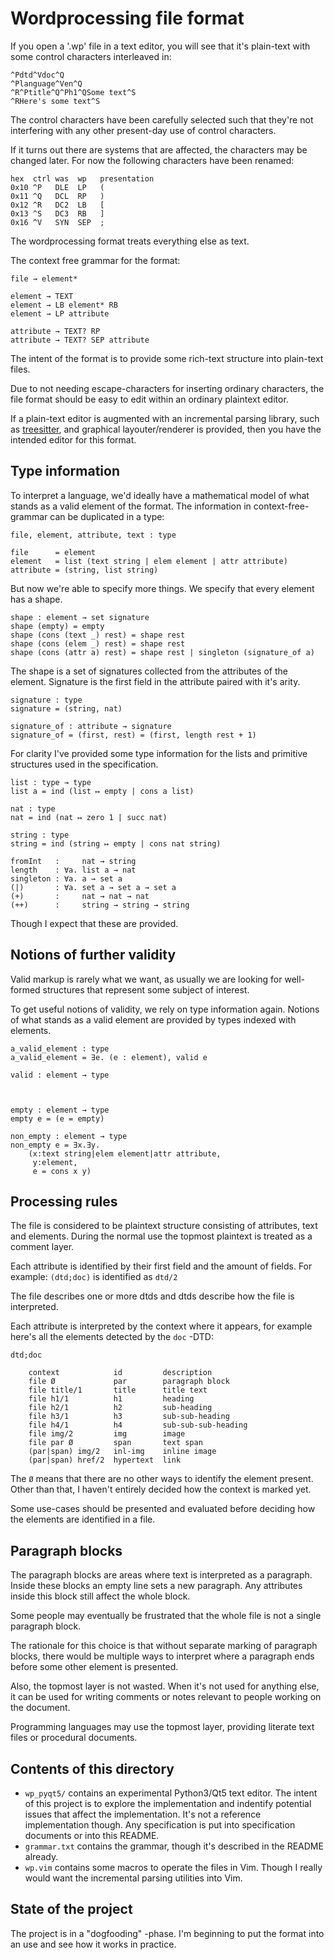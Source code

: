 # Wordprocessing file format

If you open a '.wp' file in a text editor,
you will see that it's plain-text with some
control characters interleaved in:

    ^Pdtd^Vdoc^Q
    ^Planguage^Ven^Q
    ^R^Ptitle^Q^Ph1^QSome text^S
    ^RHere's some text^S

The control characters have been carefully selected such that
they're not interfering with any other present-day use of control characters.

If it turns out there are systems that are affected,
the characters may be changed later.
For now the following characters have been renamed:

    hex  ctrl was  wp   presentation
    0x10 ^P   DLE  LP   (
    0x11 ^Q   DCL  RP   )
    0x12 ^R   DC2  LB   [
    0x13 ^S   DC3  RB   ]
    0x16 ^V   SYN  SEP  ;

The wordprocessing format treats everything else as text.

The context free grammar for the format:

    file → element*

    element → TEXT
    element → LB element* RB
    element → LP attribute

    attribute → TEXT? RP
    attribute → TEXT? SEP attribute

The intent of the format is to provide
some rich-text structure into plain-text files.

Due to not needing escape-characters for inserting ordinary characters,
the file format should be easy to edit within an ordinary plaintext editor.

If a plain-text editor is augmented with an incremental parsing library,
such as [treesitter](https://github.com/tree-sitter/tree-sitter),
and graphical layouter/renderer is provided,
then you have the intended editor for this format.

## Type information

To interpret a language,
we'd ideally have a mathematical model
of what stands as a valid element of the format.
The information in context-free-grammar can be duplicated in a type:

    file, element, attribute, text : type

    file      = element
    element   = list (text string | elem element | attr attribute)
    attribute = (string, list string)

But now we're able to specify more things.
We specify that every element has a shape.

    shape : element → set signature
    shape (empty) = empty
    shape (cons (text _) rest) = shape rest
    shape (cons (elem _) rest) = shape rest
    shape (cons (attr a) rest) = shape rest | singleton (signature_of a)

The shape is a set of signatures collected from the attributes of the element.
Signature is the first field in the attribute paired with it's arity.

    signature : type
    signature = (string, nat)

    signature_of : attribute → signature
    signature_of = (first, rest) = (first, length rest + 1)

For clarity I've provided some type information for
the lists and primitive structures used in the specification.

    list : type → type
    list a = ind (list ↦ empty | cons a list)

    nat : type
    nat = ind (nat ↦ zero 1 | succ nat)

    string : type
    string = ind (string ↦ empty | cons nat string)

    fromInt   :     nat → string
    length    : ∀a. list a → nat 
    singleton : ∀a. a → set a
    (|)       : ∀a. set a → set a → set a
    (+)       :     nat → nat → nat
    (++)      :     string → string → string

Though I expect that these are provided.

## Notions of further validity

Valid markup is rarely what we want,
as usually we are looking for well-formed structures
that represent some subject of interest.

To get useful notions of validity,
we rely on type information again.
Notions of what stands as a valid element are provided
by types indexed with elements.

    a_valid_element : type
    a_valid_element = ∃e. (e : element), valid e

    valid : element → type



    empty : element → type
    empty e = (e = empty)

    non_empty : element → type
    non_empty e = ∃x.∃y.
        (x:text string|elem element|attr attribute,
         y:element,
         e = cons x y)


## Processing rules

The file is considered to be plaintext structure
consisting of attributes, text and elements.
During the normal use the topmost plaintext is treated as a comment layer.

Each attribute is identified
by their first field and the amount of fields.
For example: `(dtd;doc)` is identified as `dtd/2`

The file describes one or more dtds
and dtds describe how the file is interpreted.

Each attribute is interpreted by the context where it appears,
for example here's all the elements detected by the `doc` -DTD:

    dtd;doc

        context            id         description
        file Ø             par        paragraph block
        file title/1       title      title text
        file h1/1          h1         heading
        file h2/1          h2         sub-heading
        file h3/1          h3         sub-sub-heading
        file h4/1          h4         sub-sub-sub-heading
        file img/2         img        image
        file par Ø         span       text span      
        (par|span) img/2   inl-img    inline image
        (par|span) href/2  hypertext  link

The `Ø` means that there are no other ways to identify the element present.
Other than that, I haven't entirely decided how the context is marked yet.

Some use-cases should be presented and evaluated
before deciding how the elements are identified in a file.

## Paragraph blocks

The paragraph blocks are areas where text is interpreted as a paragraph.
Inside these blocks an empty line sets a new paragraph.
Any attributes inside this block still affect the whole block.

Some people may eventually be frustrated
that the whole file is not a single paragraph block.

The rationale for this choice is that without separate
marking of paragraph blocks,
there would be multiple ways to interpret where a paragraph ends
before some other element is presented.

Also, the topmost layer is not wasted.
When it's not used for anything else,
it can be used for writing comments or notes relevant to
people working on the document.

Programming languages may use the topmost layer,
providing literate text files or procedural documents.

## Contents of this directory

 * `wp_pyqt5/` contains an experimental Python3/Qt5 text editor.
   The intent of this project is to explore the implementation
   and indentify potential issues that affect the implementation.
   It's not a reference implementation though.
   Any specification is put into specification documents or into this README.
 * `grammar.txt` contains the grammar,
   though it's described in the README already.
 * `wp.vim` contains some macros to operate the files in Vim.
   Though I really would want the incremental parsing utilities into Vim.

## State of the project

The project is in a "dogfooding" -phase.
I'm beginning to put the format into an use
and see how it works in practice.
